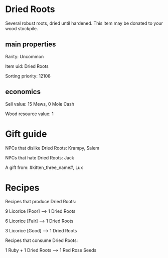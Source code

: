 # Dried Roots

Several robust roots, dried until hardened. This item may be donated to your wood stockpile.

## main properties

Rarity: Uncommon

Item uid: Dried Roots

Sorting priority: 12108

## economics

Sell value: 15 Mews, 0 Mole Cash

Wood resource value: 1

# Gift guide

NPCs that dislike Dried Roots: Krampy, Salem

NPCs that hate Dried Roots: Jack

A gift from: #kitten_three_name#, Lux

# Recipes

Recipes that produce Dried Roots:

9 Licorice [Poor] --> 1 Dried Roots

6 Licorice [Fair] --> 1 Dried Roots

3 Licorice [Good] --> 1 Dried Roots

Recipes that consume Dried Roots:

1 Ruby + 1 Dried Roots --> 1 Red Rose Seeds